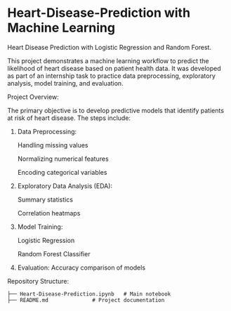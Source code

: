 # Heart-Disease-Prediction with Machine Learning
Heart Disease Prediction with Logistic Regression and Random Forest. 

This project demonstrates a machine learning workflow to predict the likelihood of heart disease based on patient health data. It was developed as part of an internship task to practice data preprocessing, exploratory analysis, model training, and evaluation.
 
Project Overview:

The primary objective is to develop predictive models that identify patients at risk of heart disease. The steps include:

1. Data Preprocessing:

     Handling missing values

     Normalizing numerical features
  
     Encoding categorical variables

2. Exploratory Data Analysis (EDA):

     Summary statistics

     Correlation heatmaps
  
3. Model Training:

     Logistic Regression

     Random Forest Classifier

4. Evaluation: 
    Accuracy comparison of models


Repository Structure:

    ├── Heart-Disease-Prediction.ipynb   # Main notebook
    ├── README.md              # Project documentation
